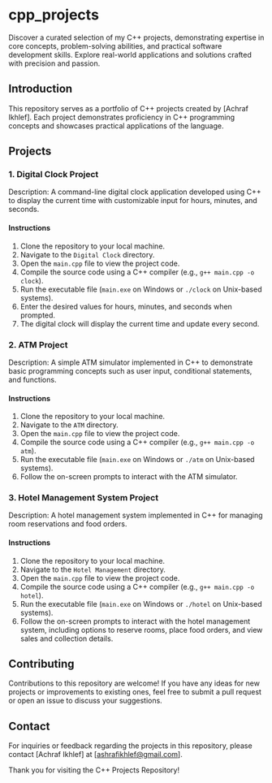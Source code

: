 # cpp_projects
Discover a curated selection of my C++ projects, demonstrating expertise in core concepts, problem-solving abilities, and practical software development skills. Explore real-world applications and solutions crafted with precision and passion.

## Introduction

This repository serves as a portfolio of C++ projects created by [Achraf Ikhlef]. Each project demonstrates proficiency in C++ programming concepts and showcases practical applications of the language.

## Projects

### 1. Digital Clock Project

Description: A command-line digital clock application developed using C++ to display the current time with customizable input for hours, minutes, and seconds.

#### Instructions

1. Clone the repository to your local machine.
2. Navigate to the `Digital Clock` directory.
3. Open the `main.cpp` file to view the project code.
4. Compile the source code using a C++ compiler (e.g., `g++ main.cpp -o clock`).
5. Run the executable file (`main.exe` on Windows or `./clock` on Unix-based systems).
6. Enter the desired values for hours, minutes, and seconds when prompted.
7. The digital clock will display the current time and update every second.

### 2. ATM Project

Description: A simple ATM simulator implemented in C++ to demonstrate basic programming concepts such as user input, conditional statements, and functions.

#### Instructions

1. Clone the repository to your local machine.
2. Navigate to the `ATM` directory.
3. Open the `main.cpp` file to view the project code.
4. Compile the source code using a C++ compiler (e.g., `g++ main.cpp -o atm`).
5. Run the executable file (`main.exe` on Windows or `./atm` on Unix-based systems).
6. Follow the on-screen prompts to interact with the ATM simulator.

### 3. Hotel Management System Project

Description: A hotel management system implemented in C++ for managing room reservations and food orders.

#### Instructions

1. Clone the repository to your local machine.
2. Navigate to the `Hotel Management` directory.
3. Open the `main.cpp` file to view the project code.
4. Compile the source code using a C++ compiler (e.g., `g++ main.cpp -o hotel`).
5. Run the executable file (`main.exe` on Windows or `./hotel` on Unix-based systems).
6. Follow the on-screen prompts to interact with the hotel management system, including options to reserve rooms, place food orders, and view sales and collection details.


## Contributing

Contributions to this repository are welcome! If you have any ideas for new projects or improvements to existing ones, feel free to submit a pull request or open an issue to discuss your suggestions.

## Contact

For inquiries or feedback regarding the projects in this repository, please contact [Achraf Ikhlef] at [ashrafikhlef@gmail.com].

Thank you for visiting the C++ Projects Repository!
